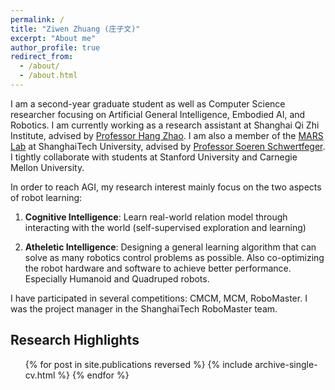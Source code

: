```yaml
---
permalink: /
title: "Ziwen Zhuang (庄子文)"
excerpt: "About me"
author_profile: true
redirect_from: 
  - /about/
  - /about.html
---
```


I am a second-year graduate student as well as Computer Science researcher focusing on Artificial General Intelligence, Embodied AI, and Robotics. I am currently working as a research assistant at Shanghai Qi Zhi Institute, advised by [Professor Hang Zhao](https://hangzhaomit.github.io). I am also a member of the [MARS Lab](https://robotics.shanghaitech.edu.cn) at ShanghaiTech University, advised by [Professor Soeren Schwertfeger](https://robotics.shanghaitech.edu.cn/people/soeren). I tightly collaborate with students at Stanford University and Carnegie Mellon University.

In order to reach AGI, my research interest mainly focus on the two aspects of robot learning:

1. **Cognitive Intelligence**: Learn real-world relation model through interacting with the world (self-supervised exploration and learning)

2. **Atheletic Intelligence**: Designing a general learning algorithm that can solve as many robotics control problems as possible. Also co-optimizing the robot hardware and software to achieve better performance. Especially Humanoid and Quadruped robots.

I have participated in several competitions: CMCM, MCM, RoboMaster. I was the project manager in the ShanghaiTech RoboMaster team.

## Research Highlights

  <ul>{% for post in site.publications reversed %}
    {% include archive-single-cv.html %}
  {% endfor %}</ul>

